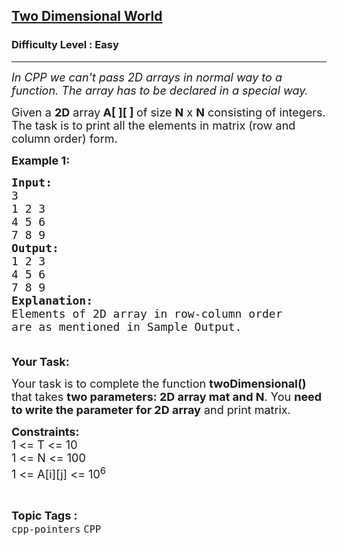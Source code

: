 <h2><a href="https://practice.geeksforgeeks.org/problems/two-dimensional-world/1?page=1&category[]=CPP&category[]=Numbers&sortBy=accuracy">Two Dimensional World</a></h2><h3>Difficulty Level : Easy</h3><hr><div class="problems_problem_content__Xm_eO"><p><em><span style="font-size:18px">In CPP we can't pass 2D arrays in normal way to a function. The array has to be declared in a special way.</span></em></p>

<p><span style="font-size:18px">Given a <strong>2D</strong> array<strong> A[ ][ ] </strong>of size <strong>N</strong> x <strong>N</strong> consisting of integers. The task is to print all the elements in matrix (row and column order) form.</span></p>

<p><span style="font-size:18px"><strong>Example 1:</strong> <strong> </strong></span></p>

<pre><span style="font-size:18px"><strong>Input:</strong>
3
1 2 3
4 5 6
7 8 9
<strong>Output: 
</strong>1 2 3
4 5 6
7 8 9
<strong>Explanation:</strong>
Elements of 2D array in row-column order 
are as mentioned in Sample Output.</span>
<span style="font-size:18px"> </span>
</pre>

<p><strong><span style="font-size:18px">Your Task:</span></strong></p>

<p><span style="font-size:18px">Your task is to complete the function&nbsp;<strong>twoDimensional()</strong> that takes <strong>two parameters: 2D array mat and N</strong>. You <strong>need to write the parameter for 2D array</strong> and print matrix.</span></p>

<p><span style="font-size:18px"><strong>Constraints:</strong><br>
1 &lt;= T &lt;= 10<br>
1 &lt;= N &lt;= 100<br>
1 &lt;= A[i][j] &lt;= 10<sup>6</sup></span></p>
</div><br><p><span style=font-size:18px><strong>Topic Tags : </strong><br><code>cpp-pointers</code>&nbsp;<code>CPP</code>&nbsp;